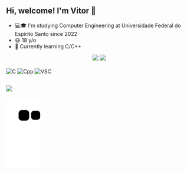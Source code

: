 ## Hi, welcome! I'm Vitor 👋

- 💻🎓 I'm studying Computer Engineering at Universidade Federal do Espirito Santo since 2022
- 😃 18 y/o
- 🌱 Currently learning C/C++

<div align="center">
  <img height="150em" src="https://github-readme-stats.vercel.app/api?username=vitordcgomes&show_icons=true&theme=dracula&include_all_commits=true&count_private=false"/>
  <img height="150em" src="https://github-readme-stats.vercel.app/api/top-langs/?username=vitordcgomes&layout=compact&langs_count=10&theme=dracula"/>
</div>

<div style="display: inline_block"><br>
  <img align="center" alt="C" height="30" width="40" src="https://cdn.jsdelivr.net/gh/devicons/devicon/icons/c/c-original.svg">
  <img align="center" alt="Cpp" height="30" width="40" src="https://cdn.jsdelivr.net/gh/devicons/devicon/icons/cplusplus/cplusplus-original.svg">
  <img align="center" alt="VSC" height="30" width="40" src="https://cdn.jsdelivr.net/gh/devicons/devicon/icons/vscode/vscode-original.svg">
 </div>

##

<div>
 
  <a href = "mailto:vitordcgomes@gmail.com"><img src="https://img.shields.io/badge/-Gmail-%23333?style=for-the-badge&logo=gmail&logoColor=white" target="_blank"></a>
 
  ![Snake animation](https://github.com/vitordcgomes/vitordcgomes/blob/output/github-contribution-grid-snake.svg)
 
</div>
